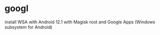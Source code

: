 # googl
install WSA with Android 12.1 with Magisk root and Google Apps (Windows subsystem for Android)
